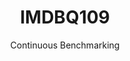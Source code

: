 ---
layout: default
title: IMDBQ109
subtitle: Continuous Benchmarking
selected: IMDB
expanded: Benchmarking
benchmark: /individual_results/IMDBQ109.html
---
